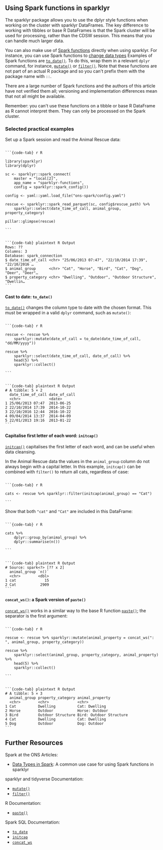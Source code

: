 ## Using Spark functions in sparklyr

The sparklyr package allows you to use the dplyr style functions when working on the cluster with sparklyr DataFrames. The key difference to working with tibbles or base R DataFrames is that the Spark cluster will be used for processing, rather than the CDSW session. This means that you can handle much larger data.

You can also make use of [Spark functions](https://spark.apache.org/docs/latest/api/sql/index.html) directly when using sparklyr. For instance, you can use Spark functions to [change data types](../spark-overview/data-types.html#casting-changing-data-types) Examples of Spark functions are [`to_date()`](https://spark.apache.org/docs/latest/api/sql/index.html#to_date). To do this, wrap them in a relevant `dplyr` command, for instance, [`mutate()`](https://dplyr.tidyverse.org/reference/mutate.html) or [`filter()`](https://dplyr.tidyverse.org/reference/filter.html). Note that these functions are not part of an actual R package and so you can't prefix them with the package name with `::`.

There are a large number of Spark functions and the authors of this article have not verified them all; versioning and implementation differences mean that not all might be available.

Remember: you can't use these functions on a tibble or base R DataFrame as R cannot interpret them. They can only be processed on the Spark cluster.

### Selected practical examples

Set up a Spark session and read the Animal Rescue data:
````{tabs}

```{code-tab} r R

library(sparklyr)
library(dplyr)

sc <- sparklyr::spark_connect(
    master = "local[2]",
    app_name = "sparklyr-functions",
    config = sparklyr::spark_config())
        
config <- yaml::yaml.load_file("ons-spark/config.yaml")

rescue <- sparklyr::spark_read_parquet(sc, config$rescue_path) %>%
    sparklyr::select(date_time_of_call, animal_group, property_category)
    
pillar::glimpse(rescue)

```
````

````{tabs}

```{code-tab} plaintext R Output
Rows: ??
Columns: 3
Database: spark_connection
$ date_time_of_call <chr> "25/06/2013 07:47", "22/10/2014 17:39", "22/10/2016 …
$ animal_group      <chr> "Cat", "Horse", "Bird", "Cat", "Dog", "Deer", "Deer"…
$ property_category <chr> "Dwelling", "Outdoor", "Outdoor Structure", "Dwellin…
```
````
#### Cast to date: `to_date()`

[`to_date()`](https://spark.apache.org/docs/latest/api/sql/index.html#to_date) changes the column type to date with the chosen format. This must be wrapped in a valid `dplyr` command, such as `mutate()`:
````{tabs}

```{code-tab} r R

rescue <- rescue %>% 
    sparklyr::mutate(date_of_call = to_date(date_time_of_call, "dd/MM/yyyy"))

rescue %>%
    sparklyr::select(date_time_of_call, date_of_call) %>%
    head(5) %>%
    sparklyr::collect()

```
````

````{tabs}

```{code-tab} plaintext R Output
# A tibble: 5 × 2
  date_time_of_call date_of_call
  <chr>             <date>      
1 25/06/2013 07:47  2013-06-25  
2 22/10/2014 17:39  2014-10-22  
3 22/10/2016 12:44  2016-10-22  
4 09/04/2014 13:37  2014-04-09  
5 22/01/2013 19:16  2013-01-22  
```
````
#### Capitalise first letter of each word: `initcap()`

[`initcap()`](https://spark.apache.org/docs/latest/api/sql/index.html#initcap) capitalises the first letter of each word, and can be useful when data cleansing.

In the Animal Rescue data the values in the `animal_group` column do not always begin with a capital letter. In this example, `initcap()` can be combined with `filter()` to return all cats, regardless of case:
````{tabs}

```{code-tab} r R

cats <- rescue %>% sparklyr::filter(initcap(animal_group) == "Cat")

```
````
Show that both `"cat"` and `"Cat"` are included in this DataFrame:
````{tabs}

```{code-tab} r R

cats %>%
    dplyr::group_by(animal_group) %>%
    dplyr::summarise(n())

```
````

````{tabs}

```{code-tab} plaintext R Output
# Source: spark<?> [?? x 2]
  animal_group `n()`
  <chr>        <dbl>
1 cat             15
2 Cat           2909
```
````
#### `concat_ws()`: a Spark version of `paste()`

[`concat_ws()`](https://spark.apache.org/docs/latest/api/sql/index.html#concat_ws) works in a similar way to the base R function [`paste()`](https://stat.ethz.ch/R-manual/R-devel/library/base/html/paste.html); the separator is the first argument:
````{tabs}

```{code-tab} r R

rescue <- rescue %>% sparklyr::mutate(animal_property = concat_ws(": ", animal_group, property_category))

rescue %>%
    sparklyr::select(animal_group, property_category, animal_property) %>%
    head(5) %>%
    sparklyr::collect()

```
````

````{tabs}

```{code-tab} plaintext R Output
# A tibble: 5 × 3
  animal_group property_category animal_property        
  <chr>        <chr>             <chr>                  
1 Cat          Dwelling          Cat: Dwelling          
2 Horse        Outdoor           Horse: Outdoor         
3 Bird         Outdoor Structure Bird: Outdoor Structure
4 Cat          Dwelling          Cat: Dwelling          
5 Dog          Outdoor           Dog: Outdoor           
```
````
## Further Resources

Spark at the ONS Articles:
- [Data Types in Spark](../spark-overview/data-types.html#casting-changing-data-types): A common use case for using Spark functions in sparklyr

sparklyr and tidyverse Documentation:
- [`mutate()`](https://dplyr.tidyverse.org/reference/mutate.html)
- [`filter()`](https://dplyr.tidyverse.org/reference/filter.html)

R Documentation:
- [`paste()`](https://stat.ethz.ch/R-manual/R-devel/library/base/html/paste.html)

Spark SQL Documentation:
- [`to_date`](https://spark.apache.org/docs/latest/api/sql/index.html#to_date)
- [`initcap`](https://spark.apache.org/docs/latest/api/sql/index.html#initcap)
- [`concat_ws`](https://spark.apache.org/docs/latest/api/sql/index.html#concat_ws)